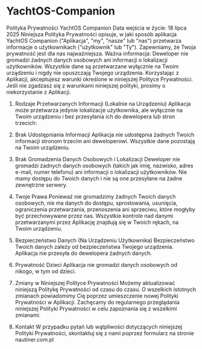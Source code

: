 # YachtOS-Companion

Polityka Prywatności YachtOS Companion
Data wejścia w życie: 18 lipca 2025
Niniejsza Polityka Prywatności opisuje, w jaki sposób aplikacja YachtOS Companion ("Aplikacja", "my", "nasze" lub "nas") przetwarza informacje o użytkownikach ("użytkownik" lub "Ty"). Zapewniamy, że Twoja prywatność jest dla nas najważniejsza.
Ważna informacja: Deweloper nie gromadzi żadnych danych osobowych ani informacji o lokalizacji użytkowników. Wszystkie dane są przetwarzane wyłącznie na Twoim urządzeniu i nigdy nie opuszczają Twojego urządzenia.
Korzystając z Aplikacji, akceptujesz warunki określone w niniejszej Polityce Prywatności. Jeśli nie zgadzasz się z warunkami niniejszej polityki, prosimy o niekorzystanie z Aplikacji.
 
1. Rodzaje Przetwarzanych Informacji (Lokalnie na Urządzeniu)
Aplikacja może przetwarza jedynie lokalizacje użytkownika, ale wyłącznie na Twoim urządzeniu i bez przesyłania ich do dewelopera lub stron trzecich: 
2. Brak Udostępniania Informacji
Aplikacja nie udostępnia żadnych Twoich informacji stronom trzecim ani deweloperowi. Wszystkie dane pozostają na Twoim urządzeniu.
 
3. Brak Gromadzenia Danych Osobowych i Lokalizacji
Deweloper nie gromadzi żadnych danych osobowych (takich jak imię, nazwisko, adres e-mail, numer telefonu) ani informacji o lokalizacji użytkowników. Nie mamy dostępu do Twoich danych i nie są one przesyłane na żadne zewnętrzne serwery.
 
4. Twoje Prawa
Ponieważ nie gromadzimy żadnych Twoich danych osobowych, nie ma danych do dostępu, sprostowania, usunięcia, ograniczenia przetwarzania, przenoszenia ani sprzeciwu, które mogłyby być przechowywane przez nas. Wszystkie kontrole nad danymi przetwarzanymi przez Aplikację znajdują się w Twoich rękach, na Twoim urządzeniu.
 
5. Bezpieczeństwo Danych (Na Urządzeniu Użytkownika)
Bezpieczeństwo Twoich danych zależy od bezpieczeństwa Twojego urządzenia. Aplikacja nie przesyła do dewelopera żadnych danych.
 
6. Prywatność Dzieci
Aplikacja nie gromadzi danych osobowych od nikogo, w tym od dzieci. 
 
7. Zmiany w Niniejszej Polityce Prywatności
Możemy aktualizować niniejszą Politykę Prywatności od czasu do czasu. O wszelkich istotnych zmianach powiadomimy Cię poprzez umieszczenie nowej Polityki Prywatności w Aplikacji. Zachęcamy do regularnego przeglądania niniejszej Polityki Prywatności w celu zapoznania się z wszelkimi zmianami.
 
8. Kontakt
W przypadku pytań lub wątpliwości dotyczących niniejszej Polityki Prywatności, skontaktuj się z nami poprzez formularz na stronie nautiner.com.pl
